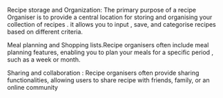 Recipe storage and Organization: The primary purpose of a recipe Organiser is to provide a central location for storing and organising your collection of recipes . it allows you to input , save, and categorise recipes based on different criteria.

Meal planning and Shopping lists.Recipe organisers often include meal planning features, enabling you to plan your meals for a specific period , such as a week or month.

Sharing and collaboration : Recipe organisers often provide sharing functionalities, allowing users to share recipe with friends, family, or an online community
